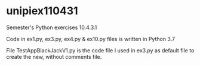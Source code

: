 # unipiex110431
Semester's Python exercises 10.4.3.1

Code in ex1.py, ex3.py, ex4.py & ex10.py files is written in Python 3.7

File TestAppBlackJackV1.py is the code file I used in ex3.py as default file to create the new, without comments file.

